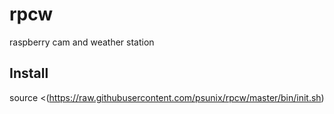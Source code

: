 # rpcw
raspberry cam and weather station

## Install

source <(https://raw.githubusercontent.com/psunix/rpcw/master/bin/init.sh)
